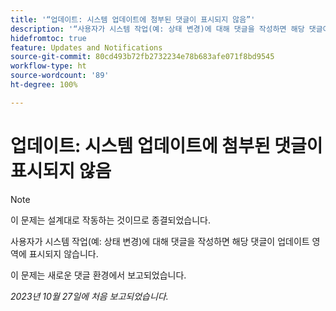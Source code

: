 ```yaml
---
title: '“업데이트: 시스템 업데이트에 첨부된 댓글이 표시되지 않음”'
description: '“사용자가 시스템 작업(예: 상태 변경)에 대해 댓글을 작성하면 해당 댓글이 업데이트 영역에 표시되지 않습니다. ”'
hidefromtoc: true
feature: Updates and Notifications
source-git-commit: 80cd493b72fb2732234e78b683afe071f8bd9545
workflow-type: ht
source-wordcount: '89'
ht-degree: 100%

---
```



# 업데이트: 시스템 업데이트에 첨부된 댓글이 표시되지 않음

<!--

>[!NOTE]
>
>This issue has been closed because it is working as designed.

-->

>[!NOTE]
>
>이 문제는 설계대로 작동하는 것이므로 종결되었습니다.

사용자가 시스템 작업(예: 상태 변경)에 대해 댓글을 작성하면 해당 댓글이 업데이트 영역에 표시되지 않습니다.

이 문제는 새로운 댓글 환경에서 보고되었습니다.

_2023년 10월 27일에 처음 보고되었습니다._
